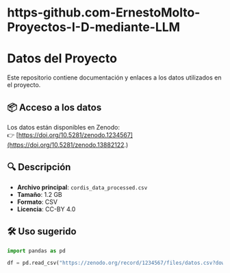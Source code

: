 # https-github.com-ErnestoMolto-Proyectos-I-D-mediante-LLM
# Datos del Proyecto

Este repositorio contiene documentación y enlaces a los datos utilizados en el proyecto.

## 📦 Acceso a los datos

Los datos están disponibles en Zenodo:  
👉 [https://doi.org/10.5281/zenodo.1234567](https://doi.org/10.5281/zenodo.13882122.)

## 🔍 Descripción

- **Archivo principal**: `cordis_data_processed.csv`
- **Tamaño**: 1.2 GB
- **Formato**: CSV
- **Licencia**: CC-BY 4.0

## 🛠 Uso sugerido

```python
import pandas as pd

df = pd.read_csv("https://zenodo.org/record/1234567/files/datos.csv?download=1")
